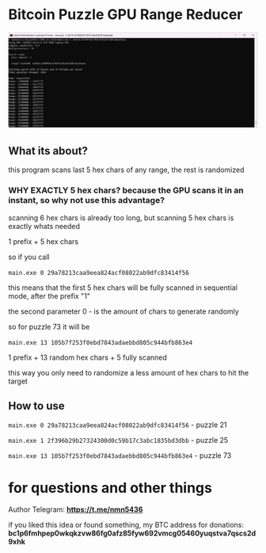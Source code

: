 # Bitcoin Puzzle GPU Range Reducer

<img src="https://raw.githubusercontent.com/puzzleman22/Bitcoin-Puzzle-Range-Reducer/refs/heads/main/BPRD.png" />

## What its about?

this program scans last 5 hex chars of any range, the rest is randomized

### WHY EXACTLY 5 hex chars? because the GPU scans it in an instant, so why not use this advantage?

scanning 6 hex chars is already too long, but scanning 5 hex chars is exactly whats needed

1 prefix + 5 hex chars

so if you call

`main.exe 0 29a78213caa9eea824acf08022ab9dfc83414f56`

this means that the first 5 hex chars will be fully scanned in sequential mode, after the prefix "1"

the second parameter 0 - is the amount of chars to generate randomly 

so for puzzle 73 it will be

`main.exe 13 105b7f253f0ebd7843adaebbd805c944bfb863e4`

1 prefix + 13 random hex chars + 5 fully scanned

this way you only need to randomize a less amount of hex chars to hit the target

## How to use

`main.exe 0 29a78213caa9eea824acf08022ab9dfc83414f56` - puzzle 21

`main.exe 1 2f396b29b27324300d0c59b17c3abc1835bd3dbb` - puzzle 25

`main.exe 13 105b7f253f0ebd7843adaebbd805c944bfb863e4` - puzzle 73

# for questions and other things
Author Telegram: **https://t.me/nmn5436**

if you liked this idea or found something, my BTC address for donations:
**bc1p6fmhpep0wkqkzvw86fg0afz85fyw692vmcg05460yuqstva7qscs2d9xhk**


